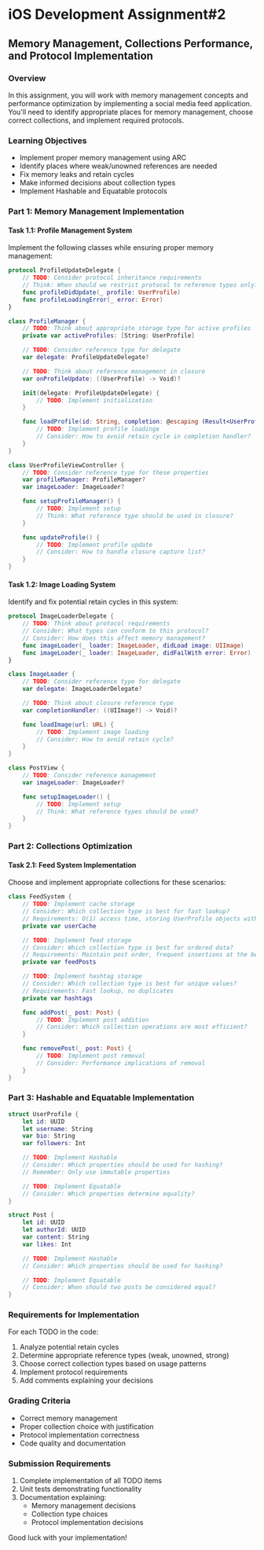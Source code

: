 # iOS Development Assignment#2

## Memory Management, Collections Performance, and Protocol Implementation

### Overview

In this assignment, you will work with memory management concepts and performance optimization by implementing a social media feed application. You'll need to identify appropriate places for memory management, choose correct collections, and implement required protocols.

### Learning Objectives

- Implement proper memory management using ARC
- Identify places where weak/unowned references are needed
- Fix memory leaks and retain cycles
- Make informed decisions about collection types
- Implement Hashable and Equatable protocols

### Part 1: Memory Management Implementation

#### Task 1.1: Profile Management System

Implement the following classes while ensuring proper memory management:

```swift
protocol ProfileUpdateDelegate {
    // TODO: Consider protocol inheritance requirements
    // Think: When should we restrict protocol to reference types only?
    func profileDidUpdate(_ profile: UserProfile)
    func profileLoadingError(_ error: Error)
}

class ProfileManager {
    // TODO: Think about appropriate storage type for active profiles
    private var activeProfiles: [String: UserProfile]

    // TODO: Consider reference type for delegate
    var delegate: ProfileUpdateDelegate?

    // TODO: Think about reference management in closure
    var onProfileUpdate: ((UserProfile) -> Void)?

    init(delegate: ProfileUpdateDelegate) {
        // TODO: Implement initialization
    }

    func loadProfile(id: String, completion: @escaping (Result<UserProfile, Error>) -> Void) {
        // TODO: Implement profile loadingв
        // Consider: How to avoid retain cycle in completion handler?
    }
}

class UserProfileViewController {
    // TODO: Consider reference type for these properties
    var profileManager: ProfileManager?
    var imageLoader: ImageLoader?

    func setupProfileManager() {
        // TODO: Implement setup
        // Think: What reference type should be used in closure?
    }

    func updateProfile() {
        // TODO: Implement profile update
        // Consider: How to handle closure capture list?
    }
}
```

#### Task 1.2: Image Loading System

Identify and fix potential retain cycles in this system:

```swift
protocol ImageLoaderDelegate {
    // TODO: Think about protocol requirements
    // Consider: What types can conform to this protocol?
    // Consider: How does this affect memory management?
    func imageLoader(_ loader: ImageLoader, didLoad image: UIImage)
    func imageLoader(_ loader: ImageLoader, didFailWith error: Error)
}

class ImageLoader {
    // TODO: Consider reference type for delegate
    var delegate: ImageLoaderDelegate?

    // TODO: Think about closure reference type
    var completionHandler: ((UIImage?) -> Void)?

    func loadImage(url: URL) {
        // TODO: Implement image loading
        // Consider: How to avoid retain cycle?
    }
}

class PostView {
    // TODO: Consider reference management
    var imageLoader: ImageLoader?

    func setupImageLoader() {
        // TODO: Implement setup
        // Think: What reference types should be used?
    }
}
```

### Part 2: Collections Optimization

#### Task 2.1: Feed System Implementation

Choose and implement appropriate collections for these scenarios:

```swift
class FeedSystem {
    // TODO: Implement cache storage
    // Consider: Which collection type is best for fast lookup?
    // Requirements: O(1) access time, storing UserProfile objects with UserID keys
    private var userCache

    // TODO: Implement feed storage
    // Consider: Which collection type is best for ordered data?
    // Requirements: Maintain post order, frequent insertions at the beginning
    private var feedPosts

    // TODO: Implement hashtag storage
    // Consider: Which collection type is best for unique values?
    // Requirements: Fast lookup, no duplicates
    private var hashtags

    func addPost(_ post: Post) {
        // TODO: Implement post addition
        // Consider: Which collection operations are most efficient?
    }

    func removePost(_ post: Post) {
        // TODO: Implement post removal
        // Consider: Performance implications of removal
    }
}
```

### Part 3: Hashable and Equatable Implementation

```swift
struct UserProfile {
    let id: UUID
    let username: String
    var bio: String
    var followers: Int

    // TODO: Implement Hashable
    // Consider: Which properties should be used for hashing?
    // Remember: Only use immutable properties

    // TODO: Implement Equatable
    // Consider: Which properties determine equality?
}

struct Post {
    let id: UUID
    let authorId: UUID
    var content: String
    var likes: Int

    // TODO: Implement Hashable
    // Consider: Which properties should be used for hashing?

    // TODO: Implement Equatable
    // Consider: When should two posts be considered equal?
}
```

### Requirements for Implementation

For each TODO in the code:

1. Analyze potential retain cycles
2. Determine appropriate reference types (weak, unowned, strong)
3. Choose correct collection types based on usage patterns
4. Implement protocol requirements
5. Add comments explaining your decisions

### Grading Criteria

- Correct memory management
- Proper collection choice with justification
- Protocol implementation correctness
- Code quality and documentation

### Submission Requirements

1. Complete implementation of all TODO items
2. Unit tests demonstrating functionality
3. Documentation explaining:
   - Memory management decisions
   - Collection type choices
   - Protocol implementation decisions

Good luck with your implementation!
